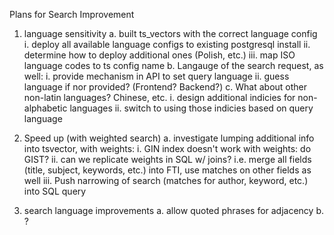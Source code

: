 Plans for Search Improvement

1. language sensitivity
    a. built ts_vectors with the correct language config
        i. deploy all available language configs to existing postgresql install
        ii. determine how to deploy additional ones (Polish, etc.)
        iii. map ISO language codes to ts config name
    b. Langauge of the search request, as well:
        i. provide mechanism in API to set  query language
        ii. guess language if nor provided? (Frontend? Backend?)
    c. What about other non-latin languages? Chinese, etc.
        i. design additional indicies for non-alphabetic languages
        ii. switch to using those indicies based on query language

2. Speed up (with weighted search)
    a. investigate lumping additional info into tsvector, with weights:
        i. GIN index doesn't work with weights: do GIST?
        ii. can we replicate weights in SQL w/  joins?
            i.e. merge all fields (title, subject, keywords, etc.) into FTI,
                use matches on other fields as well
        iii. Push narrowing of search (matches for author, keyword, etc.) into SQL query

3. search language improvements
    a. allow quoted phrases for adjacency
    b. ?




